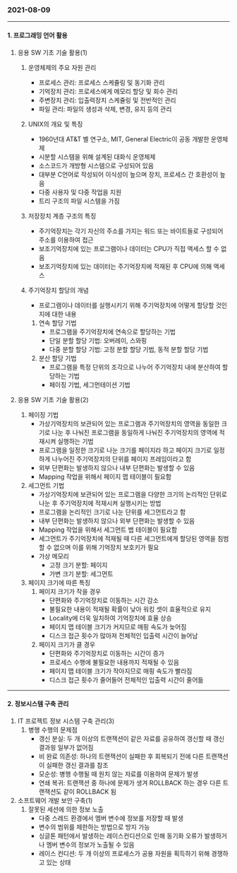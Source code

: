 ### 2021-08-09

<hr>

#### 1. 프로그래밍 언어 활용

1. 응용 SW 기초 기술 활용(1)

   1. 운영체제의 주요 자원 관리

      - 프로세스 관리: 프로세스 스케쥴링 및 동기화 관리
      - 기억장치 관리: 프로세스에게 메모리 할당 및 회수 관리
      - 주변장치 관리: 입출력장치 스케쥴링 및 전반적인 관리
      - 파일 관리: 파일의 생성과 삭제, 변경, 유지 등의 관리

   2. UNIX의 개요 및 특징

      - 1960년대 AT&T 벨 연구소, MIT, General Electric이 공동 개발한 운영체제
      - 시분할 시스템을 위해 설계된 대화식 운영체제
      - 소스코드가 개방형 시스템으로 구성되어 있음
      - 대부분 C언어로 작성되어 이식성이 높으며 장치, 프로세스 간 호환성이 높음
      - 다중 사용자 및 다중 작업을 지원
      - 트리 구조의 파일 시스템을 가짐

   3. 저장장치 계층 구조의 특징

      - 주기억장치는 각기 자신의 주소를 가지는 워드 또는 바이트들로 구성되어 주소를 이용하여 접근
      - 보조기억장치에 있는 프로그램이나 데이터는 CPU가 직접 액세스 할 수 없음
      - 보조기억장치에 있는 데이터는 주기억장치에 적재된 후 CPU에 의해 액세스

   4. 주기억장치 할당의 개념

      - 프로그램이나 데이터를 실행시키기 위해 주기억장치에 어떻게 할당할 것인지에 대한 내용

      1. 연속 할당 기법
         - 프로그램을 주기억장치에 연속으로 할당하는 기법
         - 단일 분할 할당 기법: 오버레이, 스와핑
         - 다중 분할 할당 기법: 고정 분할 할당 기법, 동적 분할 할당 기법
      2. 분산 할당 기법
         - 프로그램을 특정 단위의 조각으로 나누어 주기억장치 내에 분산하여 할당하는 기법
         - 페이징 기법, 세그먼테이션 기법

2. 응용 SW 기초 기술 활용(2)

   1. 페이징 기법
      - 가상기억장치의 보관되어 있는 프로그램과 주기억장치의 영역을 동일한 크기로 나눈 후 나눠진 프로그램을 동일하게 나눠진 주기억장치의 영역에 적재시켜 실행하는 기법
      - 프로그램을 일정한 크기로 나눈 크기를 페이지라 하고 페이지 크기로 일정하게 나누어진 주기억장치의 단위를 페이지 프레임이라고 함
      - 외부 단편화는 발생하지 않으나 내부 단편화는 발생할 수 있음
      - Mapping 작업을 위해서 페이지 맵 테이블이 필요함
   2. 세그먼트 기법
      - 가상기억장치에 보관되어 있는 프로그램을 다양한 크기의 논리적인 단위로 나눈 후 주기억장치에 적재시켜 실행시키는 방법
      - 프로그램을 논리적인 크기로 나눈 단위를 세그먼트라고 함
      - 내부 단편화는 발생하지 않으나 외부 단편화는 발생할 수 있음
      - Mapping 작업을 위해서 세그먼트 뱁 테이블이 필요함
      - 세그먼트가 주기억장치에 적재될 때 다른 세그먼트에게 할당된 영역을 침범할 수 없으며 이를 위해 기억장치 보호키가 필요
      - 가상 메모리
        - 고정 크기 분할: 페이지
        - 가변 크기 분할: 세그먼트
   3. 페이지 크기에 따른 특징
      1. 페이지 크기가 작을 경우
         - 단편화와 주기억장치로 이동하는 시간 감소
         - 불필요한 내용이 적재될 확률이 낮아 워킹 셋이 효율적으로 유지
         - Locality에 더욱 일치하여 기억장치에 효율 상승
         - 페이지 맵 테이블 크기가 커지므로 매핑 속도가 늦어짐
         - 디스크 접근 횟수가 많아져 전체적인 입출력 시간이 늘어남
      2. 페이지 크기가 클 경우
         - 단편화와 주기억장치로 이동하는 시간이 증가
         - 프로세스 수행에 불필요한 내용까지 적재될 수 있음
         - 페이지 맵 테이블 크기가 작아지므로 매핑 속도가 빨라짐
         - 디스크 접근 횟수가 줄어들어 전체적인 입출력 시간이 줄어듦

<hr>

#### 2. 정보시스템 구축 관리

1. IT 프로젝트 정보 시스템 구축 관리(3)
   1. 병행 수행의 문제점
      - 갱신 분실: 두 개 이상의 트랜잭션이 같은 자료를 공유하여 갱신할 때 갱신 결과읭 일부가 없어짐
      - 비 완료 의존성: 하나의 트랜잭션이 실패한 후 회복되기 전에 다른 트랜잭션이 실패한 갱신 결과를 참조
      - 모순성: 병행 수행될 때 원치 않는 자료를 이용하여 문제가 발생
      - 연쇄 복귀: 트랜잭션 중 하나에 문제가 생겨 ROLLBACK 하는 경우 다른 트랜잭션도 같이 ROLLBACK 됨
2. 소프트웨어 개발 보안 구축(1)
   1. 잘못된 세션에 의한 정보 노출
      - 다중 스레드 환경에서 멤버 변수에 정보를 저장할 때 발생
      - 변수의 범위를 제한하는 방법으로 방지 가능
      - 싱글톤 패턴에서 발생하는 레이스컨디션으로 인해 동기화 오류가 발생하거나 멤버 변수의 정보가 노출될 수 있음
      - 레이스 컨디션: 두 개 이상의 프로세스가 공용 자원을 획득하기 위해 경쟁하고 있는 상태



